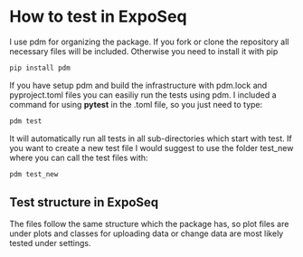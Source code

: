 # How to test in ExpoSeq

I use pdm for organizing the package. If you fork or clone the repository all necessary files will be included. Otherwise you need to install it with pip

```bash
pip install pdm
```

If you have setup pdm and build the infrastructure with pdm.lock and pyproject.toml files you can easiliy run the tests using pdm.
I included a command for using **pytest** in the .toml file, so you just need to type:

```bash
pdm test
```

It will automatically run all tests in all sub-directories which start with test. If you want to create a new test file I would suggest to use the folder test_new where you can call the test files with: 

```bash 
pdm test_new
```

## Test structure in ExpoSeq

The files follow the same structure which the package has, so plot files are under plots and classes for uploading data or change data are most likely tested under settings.
